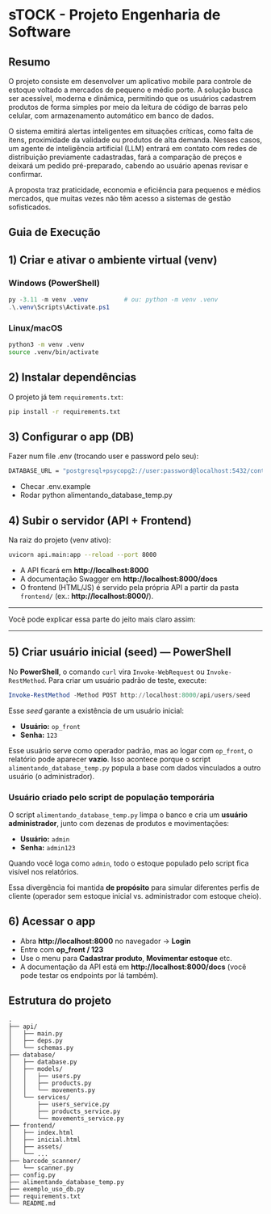 # sTOCK - Projeto Engenharia de Software

## Resumo

O projeto consiste em desenvolver um aplicativo mobile para controle de estoque voltado a mercados de pequeno e médio porte. A solução busca ser acessível, moderna e dinâmica, permitindo que os usuários cadastrem produtos de forma simples por meio da leitura de código de barras pelo celular, com armazenamento automático em banco de dados.

O sistema emitirá alertas inteligentes em situações críticas, como falta de itens, proximidade da validade ou produtos de alta demanda. Nesses casos, um agente de inteligência artificial (LLM) entrará em contato com redes de distribuição previamente cadastradas, fará a comparação de preços e deixará um pedido pré-preparado, cabendo ao usuário apenas revisar e confirmar.

A proposta traz praticidade, economia e eficiência para pequenos e médios mercados, que muitas vezes não têm acesso a sistemas de gestão sofisticados.


## Guia de Execução

## 1) Criar e ativar o ambiente virtual (venv)

### Windows (PowerShell)
```powershell
py -3.11 -m venv .venv          # ou: python -m venv .venv
.\.venv\Scripts\Activate.ps1
```

### Linux/macOS
```bash
python3 -m venv .venv
source .venv/bin/activate
```

## 2) Instalar dependências

O projeto já tem `requirements.txt`:
```bash
pip install -r requirements.txt
```

## 3) Configurar o app (DB)

Fazer num file .env (trocando user e password pelo seu): 
```bash
DATABASE_URL = "postgresql+psycopg2://user:password@localhost:5432/controle_estoque"
```
- Checar .env.example
- Rodar python alimentando_database_temp.py

## 4) Subir o servidor (API + Frontend)

Na raiz do projeto (venv ativo):
```bash
uvicorn api.main:app --reload --port 8000
```
- A API ficará em **http://localhost:8000**
- A documentação Swagger em **http://localhost:8000/docs**
- O frontend (HTML/JS) é servido pela própria API a partir da pasta `frontend/` (ex.: **http://localhost:8000/**).


---

Você pode explicar essa parte do jeito mais claro assim:

---

## 5) Criar usuário inicial (seed) — PowerShell

No **PowerShell**, o comando `curl` vira `Invoke-WebRequest` ou `Invoke-RestMethod`. Para criar um usuário padrão de teste, execute:

```powershell
Invoke-RestMethod -Method POST http://localhost:8000/api/users/seed
```

Esse *seed* garante a existência de um usuário inicial:

* **Usuário:** `op_front`
* **Senha:** `123`

Esse usuário serve como operador padrão, mas ao logar com `op_front`, o relatório pode aparecer **vazio**.
Isso acontece porque o script `alimentando_database_temp.py` popula a base com dados vinculados a outro usuário (o administrador).

### Usuário criado pelo script de população temporária

O script `alimentando_database_temp.py` limpa o banco e cria um **usuário administrador**, junto com dezenas de produtos e movimentações:

* **Usuário:** `admin`
* **Senha:** `admin123`

Quando você loga como `admin`, todo o estoque populado pelo script fica visível nos relatórios.

Essa divergência foi mantida **de propósito** para simular diferentes perfis de cliente (operador sem estoque inicial vs. administrador com estoque cheio).


## 6) Acessar o app

- Abra **http://localhost:8000** no navegador → **Login**
- Entre com **op_front / 123**
- Use o menu para **Cadastrar produto**, **Movimentar estoque** etc.
- A documentação da API está em **http://localhost:8000/docs** (você pode testar os endpoints por lá também).


## Estrutura do projeto

```
.
├── api/
│   ├── main.py
│   ├── deps.py
│   └── schemas.py
├── database/
│   ├── database.py
│   ├── models/
│   │   ├── users.py
│   │   ├── products.py
│   │   └── movements.py
│   └── services/
│       ├── users_service.py
│       ├── products_service.py
│       └── movements_service.py
├── frontend/
│   ├── index.html
│   ├── inicial.html
│   ├── assets/
│   └── ...
├── barcode_scanner/  
│   └── scanner.py
├── config.py
├── alimentando_database_temp.py
├── exemplo_uso_db.py
├── requirements.txt
└── README.md
```